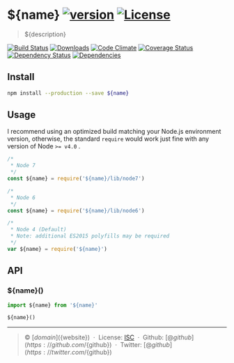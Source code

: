 # ${name} [![version][npm-version]][npm-url] [![License][npm-license]][license-url]

> ${description}

[![Build Status][travis-image]][travis-url]
[![Downloads][npm-downloads]][npm-url]
[![Code Climate][codeclimate-quality]][codeclimate-url]
[![Coverage Status][codeclimate-coverage]][codeclimate-url]
[![Dependency Status][dependencyci-image]][dependencyci-url]
[![Dependencies][david-image]][david-url]

## Install

```bash
npm install --production --save ${name}
```

## Usage

I recommend using an optimized build matching your Node.js environment version, otherwise, the standard `require` would work just fine with any version of Node `>= v4.0` .

```js
/*
 * Node 7
 */
const ${name} = require('${name}/lib/node7')

/*
 * Node 6
 */
const ${name} = require('${name}/lib/node6')

/*
 * Node 4 (Default)
 * Note: additional ES2015 polyfills may be required
 */
var ${name} = require('${name}')
```

## API

### ${name}()

```js
import ${name} from '${name}'

${name}()
```

----
> :copyright: [${domain}](${website}) &nbsp;&middot;&nbsp;
> License: [ISC][license-url] &nbsp;&middot;&nbsp;
> Github: [@${github}](https://github.com/${github}) &nbsp;&middot;&nbsp;
> Twitter: [@${github}](https://twitter.com/${github})

[license-url]: http://choosealicense.com/licenses/isc/

[travis-url]: https://travis-ci.org/${github}/${name}
[travis-image]: https://img.shields.io/travis/${github}/${name}.svg?style=flat-square

[npm-url]: https://www.npmjs.com/package/${name}
[npm-license]: https://img.shields.io/npm/l/${name}.svg?style=flat-square
[npm-version]: https://img.shields.io/npm/v/${name}.svg?style=flat-square
[npm-downloads]: https://img.shields.io/npm/dm/${name}.svg?style=flat-square

[codeclimate-url]: https://codeclimate.com/github/${github}/${name}
[codeclimate-quality]: https://img.shields.io/codeclimate/github/${github}/${name}.svg?style=flat-square
[codeclimate-coverage]: https://img.shields.io/codeclimate/coverage/github/${github}/${name}.svg?style=flat-square

[david-url]: https://david-dm.org/${github}/${name}
[david-image]: https://img.shields.io/david/${github}/${name}.svg?style=flat-square

[dependencyci-url]: https://dependencyci.com/github/${github}/${name}
[dependencyci-image]: https://dependencyci.com/github/${github}/${name}/badge?style=flat-square
